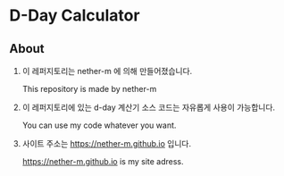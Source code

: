 # D-Day Calculator
## About
1. 이 레퍼지토리는 nether-m 에 의해 만들어졌습니다.

    This repository is made by nether-m

2. 이 레퍼지토리에 있는 d-day 계산기 소스 코드는 자유롭게 사용이 가능합니다.

    You can use my code whatever you want.

3. 사이트 주소는 https://nether-m.github.io 입니다.

    https://nether-m.github.io is my site adress.
